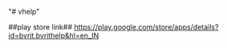 "# vhelp" 

##play store link##
https://play.google.com/store/apps/details?id=bvrit.bvrithelp&hl=en_IN
